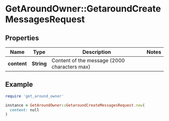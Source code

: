 # GetAroundOwner::GetaroundCreateMessagesRequest

## Properties

| Name | Type | Description | Notes |
| ---- | ---- | ----------- | ----- |
| **content** | **String** | Content of the message (2000 characters max) |  |

## Example

```ruby
require 'get_around_owner'

instance = GetAroundOwner::GetaroundCreateMessagesRequest.new(
  content: null
)
```

